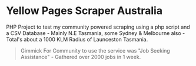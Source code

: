 # Yellow Pages Scraper Australia
PHP Project to test my community powered scraping using a php script and a CSV Database - Mainly N.E Tasmania, some Sydney &amp; Melbourne also - Total's about a 1000 KLM Radius of Launceston Tasmania.
  
  
> Gimmick For Community to use the service was "Job Seeking Assistance" - Gathered over 2000 jobs in 1 week.   
